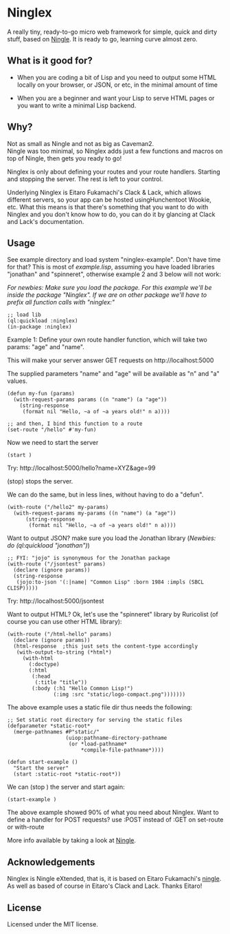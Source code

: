 # Ninglex

A really tiny, ready-to-go micro web framework for simple, quick and dirty stuff, based on [Ningle](https://github.com/fukamachi/ningle). 
It is ready to go, learning curve almost zero. 

## What is it good for?

* When you are coding a bit of Lisp and you need to output some HTML locally on your browser, or JSON, or etc, in the minimal amount of time

* When you are a beginner and want your Lisp to serve HTML pages or you want to write a minimal Lisp backend.

## Why?
Not as small as Ningle and not as big as Caveman2.  
Ningle was too minimal, so Ninglex adds just a few functions and macros on top of Ningle, then gets you ready to go!

Ninglex is only about defining your routes and your route handlers. Starting and stopping the server. The rest is left to your control.

Underlying Ninglex is Eitaro Fukamachi's Clack & Lack, which allows different servers, so your app can be hosted usingHunchentoot Wookie, etc. What this means is that there's something that you want to do with Ninglex and you don't know how to do, you can do it by glancing at Clack and Lack's documentation. 

## Usage

See example directory and load system "ninglex-example". Don't have time for that? This is most of *example.lisp*, assuming you have loaded libraries "jonathan" and "spinneret", otherwise example 2 and 3 below will not work:

*For newbies: Make sure you load the package.  For this example we'll be inside the package "Ninglex". If we are on other package we'll have to prefix all function calls with "ninglex:"*

```common-lisp
;; load lib
(ql:quickload :ninglex)
(in-package :ninglex)
```

Example 1: Define your own route handler function, which will take two params: "age" and "name".

This will make your server answer GET requests on http://localhost:5000 

The supplied parameters "name" and "age" will be available as "n" and "a" values. 

```common-lisp
(defun my-fun (params)
  (with-request-params params ((n "name") (a "age"))
    (string-response
     (format nil "Hello, ~a of ~a years old!" n a))))

;; and then, I bind this function to a route 
(set-route "/hello" #'my-fun)
```

Now we need to start the server
```common-lisp
(start ) 
```

Try: http://localhost:5000/hello?name=XYZ&age=99

(stop) stops the server.

We can do the same, but in less lines, without having to do a "defun".

```common-lisp
(with-route ("/hello2" my-params)
  (with-request-params my-params ((n "name") (a "age"))
      (string-response
       (format nil "Hello, ~a of ~a years old!" n a))))

```

Want to output JSON? make sure you load the Jonathan library (*Newbies: do (ql:quickload "jonathan")*) 

```common-lisp
;; FYI: "jojo" is synonymous for the Jonathan package
(with-route ("/jsontest" params) 
  (declare (ignore params))
  (string-response
   (jojo:to-json '(:|name| "Common Lisp" :born 1984 :impls (SBCL CLISP)))))
```
Try: http://localhost:5000/jsontest

Want to output HTML? Ok, let's use the "spinneret" library by Ruricolist (of course you can use other HTML library):

```common-lisp
(with-route ("/html-hello" params)
  (declare (ignore params))
  (html-response  ;this just sets the content-type accordingly
   (with-output-to-string (*html*)
     (with-html
       (:doctype)
       (:html
        (:head
         (:title "title"))
        (:body (:h1 "Hello Common Lisp!")
               (:img :src "static/logo-compact.png")))))))
```
The above example uses a static file dir thus needs the following:

```common-lisp
;; Set static root directory for serving the static files
(defparameter *static-root*
  (merge-pathnames #P"static/"
                   (uiop:pathname-directory-pathname
                    (or *load-pathname*
                        *compile-file-pathname*))))

(defun start-example ()
  "Start the server"
  (start :static-root *static-root*))
```

We can (stop ) the server and start again:
```common-lisp
(start-example )
```

The above example showed 90% of what you need about Ninglex. 
Want to define a handler for POST requests? use :POST instead of :GET on set-route or with-route

More info available by taking a look at [Ningle](https://github.com/fukamachi/ningle).


## Acknowledgements

Ninglex is Ningle eXtended, that is, it is based on Eitaro Fukamachi's [ningle](https://github.com/fukamachi/ningle).
As well as based of course in Eitaro's Clack and Lack. 
Thanks Eitaro!

## License

Licensed under the MIT license.
